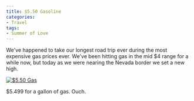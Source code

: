 ```yaml
---
title: $5.50 Gasoline
categories:
- Travel
tags:
- Summer of Love
---
```


We've happened to take our longest road trip ever during the most expensive gas prices ever. We've been hitting gas in the mid $4 range for a while now, but today as we were nearing the Nevada border we set a new high.

[![$5.50 Gas](http://farm4.static.flickr.com/3045/2575959553_324f471abd.jpg)](http://www.flickr.com/photos/46408384@N00/2575959553)

$5.499 for a gallon of gas. Ouch.
